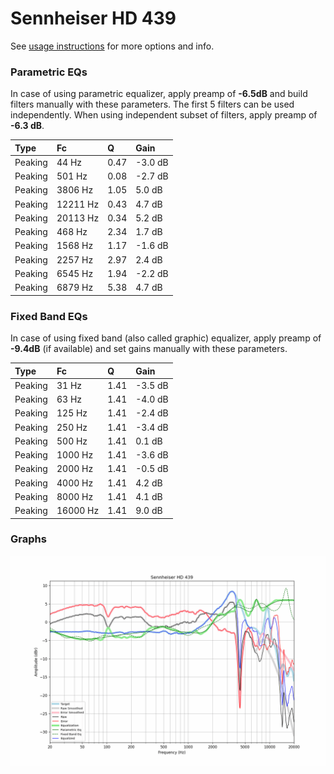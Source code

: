 # Sennheiser HD 439
See [usage instructions](https://github.com/jaakkopasanen/AutoEq#usage) for more options and info.

### Parametric EQs
In case of using parametric equalizer, apply preamp of **-6.5dB** and build filters manually
with these parameters. The first 5 filters can be used independently.
When using independent subset of filters, apply preamp of **-6.3 dB**.

| Type    | Fc       |    Q | Gain    |
|:--------|:---------|:-----|:--------|
| Peaking | 44 Hz    | 0.47 | -3.0 dB |
| Peaking | 501 Hz   | 0.08 | -2.7 dB |
| Peaking | 3806 Hz  | 1.05 | 5.0 dB  |
| Peaking | 12211 Hz | 0.43 | 4.7 dB  |
| Peaking | 20113 Hz | 0.34 | 5.2 dB  |
| Peaking | 468 Hz   | 2.34 | 1.7 dB  |
| Peaking | 1568 Hz  | 1.17 | -1.6 dB |
| Peaking | 2257 Hz  | 2.97 | 2.4 dB  |
| Peaking | 6545 Hz  | 1.94 | -2.2 dB |
| Peaking | 6879 Hz  | 5.38 | 4.7 dB  |

### Fixed Band EQs
In case of using fixed band (also called graphic) equalizer, apply preamp of **-9.4dB**
(if available) and set gains manually with these parameters.

| Type    | Fc       |    Q | Gain    |
|:--------|:---------|:-----|:--------|
| Peaking | 31 Hz    | 1.41 | -3.5 dB |
| Peaking | 63 Hz    | 1.41 | -4.0 dB |
| Peaking | 125 Hz   | 1.41 | -2.4 dB |
| Peaking | 250 Hz   | 1.41 | -3.4 dB |
| Peaking | 500 Hz   | 1.41 | 0.1 dB  |
| Peaking | 1000 Hz  | 1.41 | -3.6 dB |
| Peaking | 2000 Hz  | 1.41 | -0.5 dB |
| Peaking | 4000 Hz  | 1.41 | 4.2 dB  |
| Peaking | 8000 Hz  | 1.41 | 4.1 dB  |
| Peaking | 16000 Hz | 1.41 | 9.0 dB  |

### Graphs
![](./Sennheiser%20HD%20439.png)